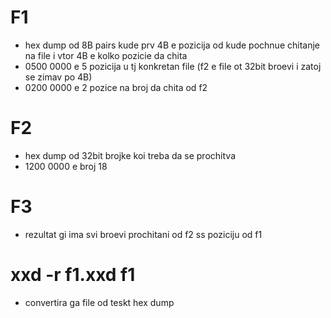 # F1
  - hex dump od 8B pairs kude prv 4B e pozicija od kude pochnue chitanje na file i vtor 4B e kolko pozicie da chita
  - 0500 0000 e 5 pozicija u tj konkretan file (f2 e file ot 32bit broevi i zatoj se zimav po 4B)
  - 0200 0000 e 2 pozice na broj da chita od f2 

# F2
  - hex dump od 32bit brojke koi treba da se prochitva
  - 1200 0000  e broj 18 

# F3
  - rezultat gi ima svi broevi prochitani od f2 ss poziciju od f1 
 
# xxd -r f1.xxd f1  
  - convertira ga file od teskt hex dump   
